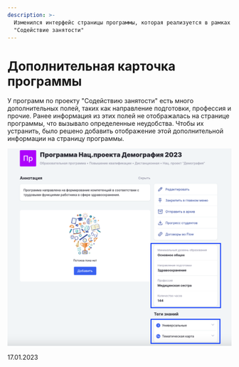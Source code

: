 ```yaml
---
description: >-
  Изменился интерфейс страницы программы, которая реализуется в рамках проекта
  "Содействие занятости"
---
```


# Дополнительная карточка программы

У программ по проекту "Содействию занятости" есть много дополнительных полей, таких как направление подготовки, профессия и прочие. Ранее информация из этих полей не отображалась на странице программы, что вызывало определенные неудобства. Чтобы их устранить, было решено добавить отображение этой дополнительной информации на страницу программы.

![](<../../.gitbook/assets/image (3) (1) (3) (1).png>)

17.01.2023
